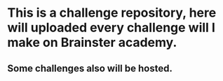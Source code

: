 # This is a challenge repository, here will uploaded every challenge will I make on Brainster academy.

## Some challenges also will be hosted.